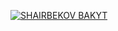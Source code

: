 [![SHAIRBEKOV BAKYT](https://github.com/ShairbekovBakyt/ShairbekovBakyt/blob/MasteR/assests/SHAIRBEKOV%20BAKYT.png)](https://www.instagram.com/batya_312_/)
